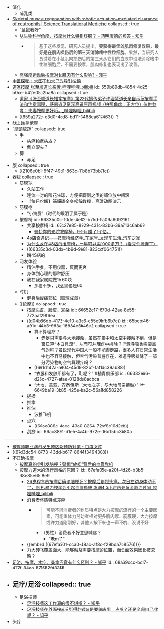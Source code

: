 - 演化
	- 哺乳类
- [Skeletal muscle regeneration with robotic actuation–mediated clearance of neutrophils | Science Translational Medicine](https://www.science.org/doi/10.1126/scitranslmed.abe8868)
  collapsed:: true
	- “鼠鼠我呀”
	- [从生物科学角度，按摩为什么特别舒服？ - 药明康德的回答 - 知乎](https://www.zhihu.com/question/437716542/answer/2166562731)
		- >基于这些发现，研究人员提出，**要获得最佳的肌肉修复效果，最好是在肌肉损伤后的第三天消除嗜中性粒细胞**。果然，当研究人员试着在小鼠肌肉损伤后的第三天从它们的血液中设法消除嗜中性粒细胞后，不需要按摩，肌肉修复也表现出了改善。
	- [高强度运动后按摩对长肌肉有什么影响? - 知乎](https://www.zhihu.com/question/342684957)
- [中医探秘：求医不如求己的导引按蹻](https://www.zhihu.com/zvideo/141311524554355916)
- [道家按摩 张至顺道长亲传_哔哩哔哩_bilibili](https://www.bilibili.com/video/BV177411H7Tt)
  id:: 659b89db-4854-4d25-b0de-b42e05c2ba8a
  collapsed:: true
	- [道家《张至顺道长推拿按摩》第22代嫡传弟子许理慧道长亲自示范按摩手法和注意事项，感恩遇见资深高道原声视频（拍照角度：正方位）仅供参考：夫妻按摩更好哦。_哔哩哔哩_bilibili](https://www.bilibili.com/video/BV15P4y1M71L)
	- ((659a272c-c3d0-4cd8-bd11-3468ea617463)) ？
- 线上推拿按摩
- “摩顶放踵”
  collapsed:: true
	- 手
		- 头痛按摩头皮？
		- 倒立滚头？
	- 脚
		- 赤足
- 腹
  collapsed:: true
	- ((2106e0b1-6f47-49d1-863c-11b8b73bb7fc))
- 器械
  collapsed:: true
	- 筋膜球
		- 久站工作
		- 连体一对的叫花生球，方便把脚侧之类的部位放中间滚
		- [【每日松解】筋膜球全身松解教程，高清动图演示](https://mp.weixin.qq.com/s/EoQn4cX0TbbH5yerhcBtGA)
	- 筋膜枪
		- “小海豚”（时代的眼泪了属于是）
	- 按摩椅
	  id:: 66335c0b-10de-4e82-b75d-9a09a609216f
		- 共享按摩椅
		  id:: 67c27e85-8929-431c-83b6-39a713c6ab69
			- [骚扰你的影院按摩椅，9个月赚了1个亿。](https://mp.weixin.qq.com/s/GEwjOjM2NRRoHQd8Xe9Naw)
		- [4s店奇遇记——按摩椅经济学_车家号_发现车生活_汽车之家](https://chejiahao.autohome.com.cn/info/7912348)
		- [为什么放在4S店的按摩椅，一年可以卖1000多万？（看完你就懂了）](https://www.douban.com/note/734076711/?_i=8239860SPSFC4P)
		- ((66335c3d-03db-4b9d-9681-823ccf064751))
		- 蹭4S店的
	- 网友体验
		- 精油手推，不用仪器，反而更爽
		- 身体到心理的那种舒压
		- 我在我家属院做1h 60块
			- 那差不多，我这里也是60
	- 时机
		- 健身后酸痛部位（顺理成章）
	- [[按摩]]
	  collapsed:: true
		- 按摩头皮、脸皮、耳朵
		  id:: 66652c17-670d-42ae-8e55-772aaf29f6ea
		- ((d04b86db-4172-4e10-a3e6-c55e9bfb6b7c))
		  id:: 65bcbf46-a91d-44b5-963a-18634e5b46c2
		  collapsed:: true
			- 算不算理疗？
				- 赤足只需要与大地接触，虽然在空中和太空中接触不到，但是否已算“本自具足”，从而可从理疗中排除？毕竟呼吸也需要空气对吧？虽说现代中国人一般不光脚走路，很多人在日常生活中也不容易接触，但空气污染普遍存在，难道呼吸排除了一部分污染物的空气算理疗吗？
			- ((661d142a-a804-45d9-82bf-faf1dc39ab88))
			- “衣服和发肤甲都有了，鞋呢？” #植青俱乐部
			  id:: 66332e66-d26c-4727-afae-0128de8acbca
			- “大地，盖亚，安泰俄斯（大地之子，与大地母亲接触）”
			  id:: 6649ba19-3b85-425e-ba2c-56a1fd858226
		- 搓揉
		- 推拿
		- 推油
			- 波推飞机
		- 点穴
			- ((66ac888e-daee-43a0-8264-72bf8c16d2eb))
		- 刮痧
		  id:: 66ac8891-d1e5-4a4b-972e-06d15bc3b80a
- ---
- [按摩师职业病的发生原因及预防对策 - 百度文库](https://wenku.baidu.com/view/d2abcb11ee630b1c59eef8c75fbfc77da269972c.html)
- ((67d3dc54-8773-43dd-b617-8644f3494308))
- 不正确按摩
	- [按摩真的会引发脑梗？警惕“放松”背后的血管危机](https://mp.weixin.qq.com/s/5lL63Sl2yXKbB_sodAxxZg)
	- 按摩力道大的流行风格的原因？
	  id:: 67efa05e-a20f-4d26-b3b5-68e85e65f8e9
		- [26岁程序员按摩后确诊脑梗死？按摩后剧烈头痛，次日左边身体动不了，医生:暴力按摩会引起血管撕脱 发病4.5小时内是黄金救治时间_哔哩哔哩_bilibili](https://www.bilibili.com/video/BV1pef3YxEmJ)
		- 消费者体质特点差异
			- >可能不同消费者的体质特点是大力按摩的流行的一个主要因素，可能重体力劳动者相对更多肌肉厚、筋膜硬，大力按摩或许力道刚刚好，其他人按下来也一声不吭、没说不好
				- （男性）消费者不好意思喊疼？
					- “老m了”
		- {{embed ((67efa501-cca0-48ac-af8d-f29bda7b8576))}}
		- 力大~~砖飞~~覆盖面大，能够触及需要按摩的位置，而负面效果因此被忽略？
- [足浴、按摩、水疗、桑拿究竟有什么区别？ - 知乎](https://www.zhihu.com/question/648319519)
  id:: 68a69ccc-bc17-472f-84ca-571552fd8355
- 足疗/足浴
  collapsed:: true
	-
	- 足浴技师
		- [足浴技师这工作真的很不堪吗？ - 知乎](https://www.zhihu.com/question/387848654)
		- [足浴技师在外面接si活所得的钱ta是要给店里一点呢？还是全部自己收呢？ - 知乎](https://www.zhihu.com/question/470495065)
- 头疗